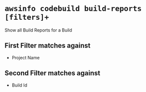 # `awsinfo codebuild build-reports [filters]+ `

Show all Build Reports for a Build

## First Filter matches against

* Project Name

## Second Filter matches against

* Build Id
